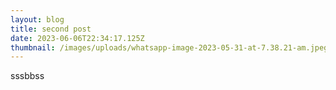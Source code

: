 ```yaml
---
layout: blog
title: second post
date: 2023-06-06T22:34:17.125Z
thumbnail: /images/uploads/whatsapp-image-2023-05-31-at-7.38.21-am.jpeg
---
```

sssbbss